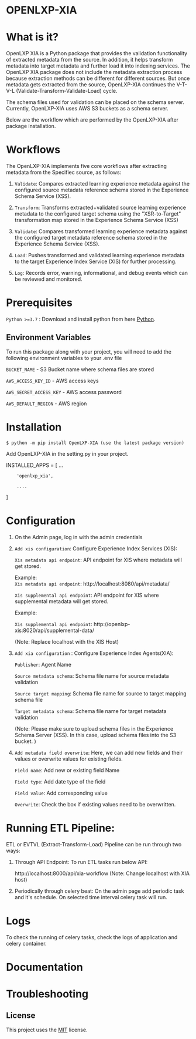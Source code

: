 
# OPENLXP-XIA
# What is it?
OpenLXP XIA is a Python package that provides the validation functionality of extracted metadata from the source. In addition, it helps transform metadata into target metadata and further load it into indexing services. The OpenLXP XIA package does not include the metadata extraction process because extraction methods can be different for different sources. But once metadata gets extracted from the source, OpenLXP-XIA continues the V-T-V-L  (Validate-Transform-Validate-Load) cycle. 

The schema files used for validation can be placed on the schema server. Currently, OpenLXP-XIA uses AWS S3 buckets as a schema server. 

Below are the workflow which are performed by the OpenLXP-XIA after package installation.


# Workflows
The OpenLXP-XIA implements five core workflows after extracting metadata from the Specifiec source, as follows:

1. `Validate`: Compares extracted learning experience metadata against the configured source metadata reference schema stored in the Experience Schema Service (XSS).

2. `Transform`: Transforms extracted+validated source learning experience metadata to the configured target schema using the "XSR-to-Target" transformation map stored in the Experience Schema Service (XSS)

3. `Validate`: Compares transformed learning experience metadata against the configured target metadata reference schema stored in the Experience Schema Service (XSS).

4. `Load`: Pushes transformed and validated learning experience metadata to the target Experience Index Service (XIS) for further processing.

5. `Log`: Records error, warning, informational, and debug events which can be reviewed and monitored.

# Prerequisites
`Python >=3.7` : Download and install python from here [Python](https://www.python.org/downloads/).


## Environment Variables

To run this package along with your project, you will need to add the following environment variables to your .env file


`BUCKET_NAME` - S3 Bucket name where schema files are stored

`AWS_ACCESS_KEY_ID` - AWS access keys

`AWS_SECRET_ACCESS_KEY` - AWS access password

`AWS_DEFAULT_REGION` - AWS region


# Installation

    $ python -m pip install OpenLXP-XIA (use the latest package version)

Add OpenLXP-XIA in the setting.py in your project.

INSTALLED_APPS = [
        ...
        
        'openlxp_xia',
        
        ....
]

# Configuration

1. On the Admin page, log in with the admin credentials 

2. `Add xis configuration`: Configure Experience Index Services (XIS): 

    `Xis metadata api endpoint`: API endpoint for XIS where metadata will get stored.

     Example:  
    `Xis metadata api endpoint`: http://localhost:8080/api/metadata/

    `Xis supplemental api endpoint`: API endpoint for XIS where supplemental metadata will get stored.

    Example: 

    `Xis supplemental api endpoint`: http://openlxp-xis:8020/api/supplemental-data/

    (Note: Replace localhost with the XIS Host)


3.  `Add xia configuration` : Configure Experience Index Agents(XIA):

    `Publisher`: Agent Name
    
    `Source metadata schema`: Schema file name for source metadata validation
    
    `Source target mapping`: Schema file name for source to target mapping schema file
    
    `Target metadata schema`: Schema file name for target metadata validation

    (Note: Please make sure to upload schema files in the Experience Schema Server (XSS). In this case, upload schema files into the S3 bucket. )


4. `Add metadata field overwrite`: Here, we can add new fields and their values or overwrite values for existing fields.

    `Field name`: Add new or existing field Name
    
    `Field type`: Add date type of the field
    
    `Field value`: Add corresponding value
    
    `Overwrite`: Check the box if existing values need to be overwritten.

# Running ETL Pipeline:

ETL or EVTVL (Extract-Transform-Load) Pipeline can be run through two ways:

1. Through API Endpoint:
To run ETL tasks run below API:
    
    http://localhost:8000/api/xia-workflow
(Note: Change localhost with XIA host)

2. Periodically through celery beat: 
 On the admin page add periodic task and it's schedule. On selected time interval celery task will run.


# Logs
To check the running of celery tasks, check the logs of application and celery container.

# Documentation

# Troubleshooting


## License

 This project uses the [MIT](http://www.apache.org/licenses/LICENSE-2.0) license.
  
